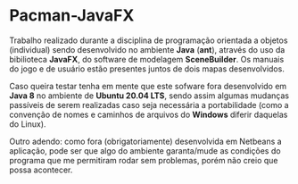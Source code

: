 # Pacman-JavaFX

Trabalho realizado durante a disciplina de programação orientada a objetos (individual) sendo desenvolvido no ambiente **Java** (**ant**), 
através do uso da bibilioteca **JavaFX**, do software de modelagem **SceneBuilder**. 
Os manuais do jogo e de usuário estão presentes juntos de dois mapas desenvolvidos. 

Caso queira testar tenha em mente que este sofware fora desenvolvido em **Java 8** no ambiente de **Ubuntu 20.04 LTS**, sendo assim algumas 
mudanças passíveis de serem realizadas caso seja necessária a portabilidade (como a convenção de nomes e caminhos de arquivos do **Windows** 
diferir daquelas do Linux). 

Outro adendo: como fora (obrigatoriamente) desenvolvida em Netbeans a aplicação, pode ser que algo do ambiente garanta/mude as condições 
do programa que me permitiram rodar sem problemas, porém não creio que possa acontecer.
